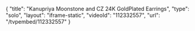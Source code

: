 {
    "title": "Kanupriya Moonstone and CZ 24K GoldPlated Earrings",
    "type": "solo",
    "layout": "iframe-static",
    "videoId": "112332557",
    "url": "\/tvpembed\/112332557"
}